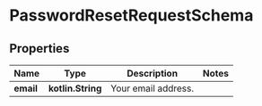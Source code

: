 
# PasswordResetRequestSchema

## Properties
Name | Type | Description | Notes
------------ | ------------- | ------------- | -------------
**email** | **kotlin.String** | Your email address. | 



